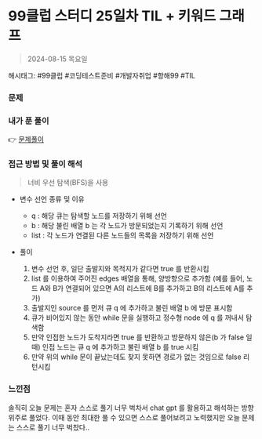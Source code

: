 # 99클럽 스터디 25일차 TIL + 키워드 그래프
> 2024-08-15 목요일

해시태그: #99클럽 #코딩테스트준비 #개발자취업 #항해99 #TIL

### 문제

### 내가 푼 풀이
👉 [문제풀이](https://github.com/subbangE/codingTest-study/blob/master/src/day_25/graph2.java)

### 접근 방법 및 풀이 해석
> 너비 우선 탐색(BFS)을 사용
+ 변수 선언 종류 및 이유
  + q : 해당 큐는 탐색할 노드를 저장하기 위해 선언
  + b : 해당 불린 배열 b 는 각 노드가 방문되었는지 기록하기 위해 선언
  + list : 각 노드가 연결된 다른 노드들의 목록을 저장하기 위해 선언


+ 풀이
  1. 변수 선언 후, 일단 출발지와 목적지가 같다면 true 를 반환시킴
  2. list 를 이용하여 주어진 edges 배열을 통해, 양방향으로 추가함 (예를 들어, 노드 A와 B가 연결되어 있으면 A의 리스트에 B를 추가하고 B의 리스트에 A를 추가)
  3. 출발지인 source 를 먼저 큐 q 에 추가하고 불린 배열 b 에 방문 표시함
  4. 큐가 비어있지 않는 동안 while 문을 실행하고 정수형 node 에 q 를 꺼내서 탐색함
  5. 만약 인접한 노드가 도착지라면 true 를 반환하고 방문하지 않은(b 가 false 일 때) 인접 노드는 큐 q 에 추가하고 불린 배열 b 를 true 시킴
  6. 만약 위의 while 문이 끝났는데도 찾지 못하면 경로가 없는 것임으로 false 리턴시킴


### 느낀점
솔직히 오늘 문제는 혼자 스스로 풀기 너무 벅차서 chat gpt 를 활용하고 해석하는 방향 위주로 풀었다.
이때 동안 최대한 풀 수 있으면 스스로 풀어보려고 노력했지만 오늘 문제는 스스로 풀기 너무 벅찼다..